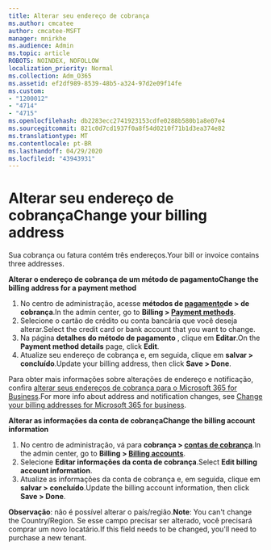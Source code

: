 ```yaml
---
title: Alterar seu endereço de cobrança
ms.author: cmcatee
author: cmcatee-MSFT
manager: mnirkhe
ms.audience: Admin
ms.topic: article
ROBOTS: NOINDEX, NOFOLLOW
localization_priority: Normal
ms.collection: Adm_O365
ms.assetid: ef2df989-8539-48b5-a324-97d2e09f14fe
ms.custom:
- "1200012"
- "4714"
- "4715"
ms.openlocfilehash: db2283ecc2741923153cdfe0288b580b1a8e07e4
ms.sourcegitcommit: 821c0d7cd1937f0a8f54d0210f71b1d3ea374e82
ms.translationtype: MT
ms.contentlocale: pt-BR
ms.lasthandoff: 04/29/2020
ms.locfileid: "43943931"
---
```

# <a name="change-your-billing-address"></a><span data-ttu-id="94a8f-102">Alterar seu endereço de cobrança</span><span class="sxs-lookup"><span data-stu-id="94a8f-102">Change your billing address</span></span>

<span data-ttu-id="94a8f-103">Sua cobrança ou fatura contém três endereços.</span><span class="sxs-lookup"><span data-stu-id="94a8f-103">Your bill or invoice contains three addresses.</span></span>

<span data-ttu-id="94a8f-104">**Alterar o endereço de cobrança de um método de pagamento**</span><span class="sxs-lookup"><span data-stu-id="94a8f-104">**Change the billing address for a payment method**</span></span>

1. <span data-ttu-id="94a8f-105">No centro de administração, acesse **métodos de [pagamento](https://go.microsoft.com/fwlink/p/?linkid=2018806)de > de cobrança**.</span><span class="sxs-lookup"><span data-stu-id="94a8f-105">In the admin center, go to **Billing > [Payment methods](https://go.microsoft.com/fwlink/p/?linkid=2018806)**.</span></span>
2. <span data-ttu-id="94a8f-106">Selecione o cartão de crédito ou conta bancária que você deseja alterar.</span><span class="sxs-lookup"><span data-stu-id="94a8f-106">Select the credit card or bank account that you want to change.</span></span>
3. <span data-ttu-id="94a8f-107">Na página **detalhes do método de pagamento** , clique em **Editar**.</span><span class="sxs-lookup"><span data-stu-id="94a8f-107">On the **Payment method details** page, click **Edit**.</span></span>
4. <span data-ttu-id="94a8f-108">Atualize seu endereço de cobrança e, em seguida, clique em **salvar > concluído**.</span><span class="sxs-lookup"><span data-stu-id="94a8f-108">Update your billing address, then click **Save > Done**.</span></span>

<span data-ttu-id="94a8f-109">Para obter mais informações sobre alterações de endereço e notificação, confira [alterar seus endereços de cobrança para o Microsoft 365 for Business](https://docs.microsoft.com/microsoft-365/commerce/billing-and-payments/change-your-billing-addresses?view=o365-worldwide).</span><span class="sxs-lookup"><span data-stu-id="94a8f-109">For more info about address and notification changes, see [Change your billing addresses for Microsoft 365 for business](https://docs.microsoft.com/microsoft-365/commerce/billing-and-payments/change-your-billing-addresses?view=o365-worldwide).</span></span>

<span data-ttu-id="94a8f-110">**Alterar as informações da conta de cobrança**</span><span class="sxs-lookup"><span data-stu-id="94a8f-110">**Change the billing account information**</span></span>

1. <span data-ttu-id="94a8f-111">No centro de administração, vá para **cobrança > [contas de cobrança](https://admin.microsoft.com/Adminportal/Home?source=applauncher#/BillingAccounts/billing-accounts)**.</span><span class="sxs-lookup"><span data-stu-id="94a8f-111">In the admin center, go to **Billing > [Billing accounts](https://admin.microsoft.com/Adminportal/Home?source=applauncher#/BillingAccounts/billing-accounts)**.</span></span>
2. <span data-ttu-id="94a8f-112">Selecione **Editar informações da conta de cobrança**.</span><span class="sxs-lookup"><span data-stu-id="94a8f-112">Select **Edit billing account information**.</span></span>
3. <span data-ttu-id="94a8f-113">Atualize as informações da conta de cobrança e, em seguida, clique em **salvar > concluído**.</span><span class="sxs-lookup"><span data-stu-id="94a8f-113">Update the billing account information, then click **Save > Done**.</span></span>

<span data-ttu-id="94a8f-114">**Observação**: não é possível alterar o país/região.</span><span class="sxs-lookup"><span data-stu-id="94a8f-114">**Note**: You can't change the Country/Region.</span></span> <span data-ttu-id="94a8f-115">Se esse campo precisar ser alterado, você precisará comprar um novo locatário.</span><span class="sxs-lookup"><span data-stu-id="94a8f-115">If this field needs to be changed, you'll need to purchase a new tenant.</span></span>
